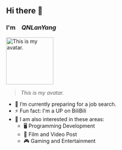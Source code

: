 ## Hi there 👋    
### I'm&emsp;*QNLanYang*

<img src="https://github.com/QNLanYang/QNLanYang/assets/117292352/38b25702-303c-4fc3-9681-07f7ede56570" width="128px" height="128px" title="This is my avatar.">

> *This is my avatar.*


- 🌱 I’m currently preparing for a job search.
- ⚡ Fun fact: I'm a UP on BiliBili
- 🌟 I am also interested in these areas:
  - 🖥️ Programming Development
  - 🎥 Film and Video Post
  - 🎮 Gaming and Entertainment


<!--
**QNLanYang/QNLanYang** is a ✨ _special_ ✨ repository because its `README.md` (this file) appears on your GitHub profile.

Here are some ideas to get you started:

- 🔭 I’m currently working on ...
- 🌱 I’m currently learning ...
- 👯 I’m looking to collaborate on ...
- 🤔 I’m looking for help with ...
- 💬 Ask me about ...
- 📫 How to reach me: ...
- 😄 Pronouns: ...
- ⚡ Fun fact: ...
-->
